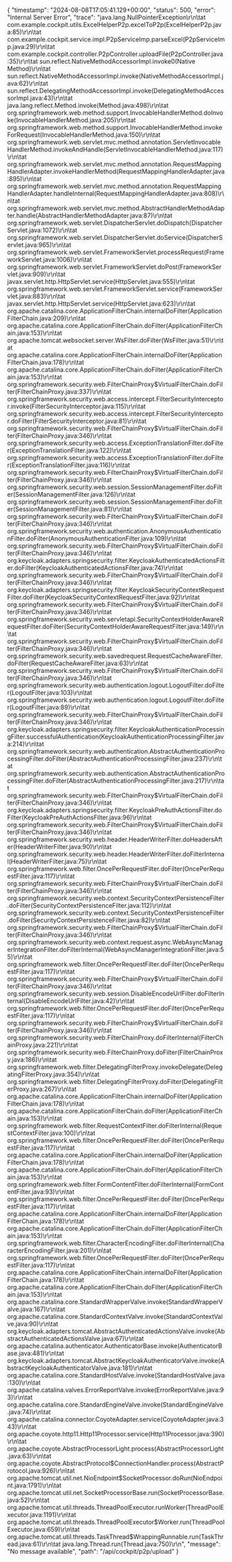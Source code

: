 {
    "timestamp": "2024-08-08T17:05:41.129+00:00",
    "status": 500,
    "error": "Internal Server Error",
    "trace": "java.lang.NullPointerException\r\n\tat com.example.cockpit.utils.ExcelHelperP2p.excelToP2p(ExcelHelperP2p.java:85)\r\n\tat com.example.cockpit.service.impl.P2pServiceImp.parseExcel(P2pServiceImp.java:29)\r\n\tat com.example.cockpit.controller.P2pController.uploadFile(P2pController.java:35)\r\n\tat sun.reflect.NativeMethodAccessorImpl.invoke0(Native Method)\r\n\tat sun.reflect.NativeMethodAccessorImpl.invoke(NativeMethodAccessorImpl.java:62)\r\n\tat sun.reflect.DelegatingMethodAccessorImpl.invoke(DelegatingMethodAccessorImpl.java:43)\r\n\tat java.lang.reflect.Method.invoke(Method.java:498)\r\n\tat org.springframework.web.method.support.InvocableHandlerMethod.doInvoke(InvocableHandlerMethod.java:205)\r\n\tat org.springframework.web.method.support.InvocableHandlerMethod.invokeForRequest(InvocableHandlerMethod.java:150)\r\n\tat org.springframework.web.servlet.mvc.method.annotation.ServletInvocableHandlerMethod.invokeAndHandle(ServletInvocableHandlerMethod.java:117)\r\n\tat org.springframework.web.servlet.mvc.method.annotation.RequestMappingHandlerAdapter.invokeHandlerMethod(RequestMappingHandlerAdapter.java:895)\r\n\tat org.springframework.web.servlet.mvc.method.annotation.RequestMappingHandlerAdapter.handleInternal(RequestMappingHandlerAdapter.java:808)\r\n\tat org.springframework.web.servlet.mvc.method.AbstractHandlerMethodAdapter.handle(AbstractHandlerMethodAdapter.java:87)\r\n\tat org.springframework.web.servlet.DispatcherServlet.doDispatch(DispatcherServlet.java:1072)\r\n\tat org.springframework.web.servlet.DispatcherServlet.doService(DispatcherServlet.java:965)\r\n\tat org.springframework.web.servlet.FrameworkServlet.processRequest(FrameworkServlet.java:1006)\r\n\tat org.springframework.web.servlet.FrameworkServlet.doPost(FrameworkServlet.java:909)\r\n\tat javax.servlet.http.HttpServlet.service(HttpServlet.java:555)\r\n\tat org.springframework.web.servlet.FrameworkServlet.service(FrameworkServlet.java:883)\r\n\tat javax.servlet.http.HttpServlet.service(HttpServlet.java:623)\r\n\tat org.apache.catalina.core.ApplicationFilterChain.internalDoFilter(ApplicationFilterChain.java:209)\r\n\tat org.apache.catalina.core.ApplicationFilterChain.doFilter(ApplicationFilterChain.java:153)\r\n\tat org.apache.tomcat.websocket.server.WsFilter.doFilter(WsFilter.java:51)\r\n\tat org.apache.catalina.core.ApplicationFilterChain.internalDoFilter(ApplicationFilterChain.java:178)\r\n\tat org.apache.catalina.core.ApplicationFilterChain.doFilter(ApplicationFilterChain.java:153)\r\n\tat org.springframework.security.web.FilterChainProxy$VirtualFilterChain.doFilter(FilterChainProxy.java:337)\r\n\tat org.springframework.security.web.access.intercept.FilterSecurityInterceptor.invoke(FilterSecurityInterceptor.java:115)\r\n\tat org.springframework.security.web.access.intercept.FilterSecurityInterceptor.doFilter(FilterSecurityInterceptor.java:81)\r\n\tat org.springframework.security.web.FilterChainProxy$VirtualFilterChain.doFilter(FilterChainProxy.java:346)\r\n\tat org.springframework.security.web.access.ExceptionTranslationFilter.doFilter(ExceptionTranslationFilter.java:122)\r\n\tat org.springframework.security.web.access.ExceptionTranslationFilter.doFilter(ExceptionTranslationFilter.java:116)\r\n\tat org.springframework.security.web.FilterChainProxy$VirtualFilterChain.doFilter(FilterChainProxy.java:346)\r\n\tat org.springframework.security.web.session.SessionManagementFilter.doFilter(SessionManagementFilter.java:126)\r\n\tat org.springframework.security.web.session.SessionManagementFilter.doFilter(SessionManagementFilter.java:81)\r\n\tat org.springframework.security.web.FilterChainProxy$VirtualFilterChain.doFilter(FilterChainProxy.java:346)\r\n\tat org.springframework.security.web.authentication.AnonymousAuthenticationFilter.doFilter(AnonymousAuthenticationFilter.java:109)\r\n\tat org.springframework.security.web.FilterChainProxy$VirtualFilterChain.doFilter(FilterChainProxy.java:346)\r\n\tat org.keycloak.adapters.springsecurity.filter.KeycloakAuthenticatedActionsFilter.doFilter(KeycloakAuthenticatedActionsFilter.java:74)\r\n\tat org.springframework.security.web.FilterChainProxy$VirtualFilterChain.doFilter(FilterChainProxy.java:346)\r\n\tat org.keycloak.adapters.springsecurity.filter.KeycloakSecurityContextRequestFilter.doFilter(KeycloakSecurityContextRequestFilter.java:92)\r\n\tat org.springframework.security.web.FilterChainProxy$VirtualFilterChain.doFilter(FilterChainProxy.java:346)\r\n\tat org.springframework.security.web.servletapi.SecurityContextHolderAwareRequestFilter.doFilter(SecurityContextHolderAwareRequestFilter.java:149)\r\n\tat org.springframework.security.web.FilterChainProxy$VirtualFilterChain.doFilter(FilterChainProxy.java:346)\r\n\tat org.springframework.security.web.savedrequest.RequestCacheAwareFilter.doFilter(RequestCacheAwareFilter.java:63)\r\n\tat org.springframework.security.web.FilterChainProxy$VirtualFilterChain.doFilter(FilterChainProxy.java:346)\r\n\tat org.springframework.security.web.authentication.logout.LogoutFilter.doFilter(LogoutFilter.java:103)\r\n\tat org.springframework.security.web.authentication.logout.LogoutFilter.doFilter(LogoutFilter.java:89)\r\n\tat org.springframework.security.web.FilterChainProxy$VirtualFilterChain.doFilter(FilterChainProxy.java:346)\r\n\tat org.keycloak.adapters.springsecurity.filter.KeycloakAuthenticationProcessingFilter.successfulAuthentication(KeycloakAuthenticationProcessingFilter.java:214)\r\n\tat org.springframework.security.web.authentication.AbstractAuthenticationProcessingFilter.doFilter(AbstractAuthenticationProcessingFilter.java:237)\r\n\tat org.springframework.security.web.authentication.AbstractAuthenticationProcessingFilter.doFilter(AbstractAuthenticationProcessingFilter.java:217)\r\n\tat org.springframework.security.web.FilterChainProxy$VirtualFilterChain.doFilter(FilterChainProxy.java:346)\r\n\tat org.keycloak.adapters.springsecurity.filter.KeycloakPreAuthActionsFilter.doFilter(KeycloakPreAuthActionsFilter.java:96)\r\n\tat org.springframework.security.web.FilterChainProxy$VirtualFilterChain.doFilter(FilterChainProxy.java:346)\r\n\tat org.springframework.security.web.header.HeaderWriterFilter.doHeadersAfter(HeaderWriterFilter.java:90)\r\n\tat org.springframework.security.web.header.HeaderWriterFilter.doFilterInternal(HeaderWriterFilter.java:75)\r\n\tat org.springframework.web.filter.OncePerRequestFilter.doFilter(OncePerRequestFilter.java:117)\r\n\tat org.springframework.security.web.FilterChainProxy$VirtualFilterChain.doFilter(FilterChainProxy.java:346)\r\n\tat org.springframework.security.web.context.SecurityContextPersistenceFilter.doFilter(SecurityContextPersistenceFilter.java:112)\r\n\tat org.springframework.security.web.context.SecurityContextPersistenceFilter.doFilter(SecurityContextPersistenceFilter.java:82)\r\n\tat org.springframework.security.web.FilterChainProxy$VirtualFilterChain.doFilter(FilterChainProxy.java:346)\r\n\tat org.springframework.security.web.context.request.async.WebAsyncManagerIntegrationFilter.doFilterInternal(WebAsyncManagerIntegrationFilter.java:55)\r\n\tat org.springframework.web.filter.OncePerRequestFilter.doFilter(OncePerRequestFilter.java:117)\r\n\tat org.springframework.security.web.FilterChainProxy$VirtualFilterChain.doFilter(FilterChainProxy.java:346)\r\n\tat org.springframework.security.web.session.DisableEncodeUrlFilter.doFilterInternal(DisableEncodeUrlFilter.java:42)\r\n\tat org.springframework.web.filter.OncePerRequestFilter.doFilter(OncePerRequestFilter.java:117)\r\n\tat org.springframework.security.web.FilterChainProxy$VirtualFilterChain.doFilter(FilterChainProxy.java:346)\r\n\tat org.springframework.security.web.FilterChainProxy.doFilterInternal(FilterChainProxy.java:221)\r\n\tat org.springframework.security.web.FilterChainProxy.doFilter(FilterChainProxy.java:186)\r\n\tat org.springframework.web.filter.DelegatingFilterProxy.invokeDelegate(DelegatingFilterProxy.java:354)\r\n\tat org.springframework.web.filter.DelegatingFilterProxy.doFilter(DelegatingFilterProxy.java:267)\r\n\tat org.apache.catalina.core.ApplicationFilterChain.internalDoFilter(ApplicationFilterChain.java:178)\r\n\tat org.apache.catalina.core.ApplicationFilterChain.doFilter(ApplicationFilterChain.java:153)\r\n\tat org.springframework.web.filter.RequestContextFilter.doFilterInternal(RequestContextFilter.java:100)\r\n\tat org.springframework.web.filter.OncePerRequestFilter.doFilter(OncePerRequestFilter.java:117)\r\n\tat org.apache.catalina.core.ApplicationFilterChain.internalDoFilter(ApplicationFilterChain.java:178)\r\n\tat org.apache.catalina.core.ApplicationFilterChain.doFilter(ApplicationFilterChain.java:153)\r\n\tat org.springframework.web.filter.FormContentFilter.doFilterInternal(FormContentFilter.java:93)\r\n\tat org.springframework.web.filter.OncePerRequestFilter.doFilter(OncePerRequestFilter.java:117)\r\n\tat org.apache.catalina.core.ApplicationFilterChain.internalDoFilter(ApplicationFilterChain.java:178)\r\n\tat org.apache.catalina.core.ApplicationFilterChain.doFilter(ApplicationFilterChain.java:153)\r\n\tat org.springframework.web.filter.CharacterEncodingFilter.doFilterInternal(CharacterEncodingFilter.java:201)\r\n\tat org.springframework.web.filter.OncePerRequestFilter.doFilter(OncePerRequestFilter.java:117)\r\n\tat org.apache.catalina.core.ApplicationFilterChain.internalDoFilter(ApplicationFilterChain.java:178)\r\n\tat org.apache.catalina.core.ApplicationFilterChain.doFilter(ApplicationFilterChain.java:153)\r\n\tat org.apache.catalina.core.StandardWrapperValve.invoke(StandardWrapperValve.java:167)\r\n\tat org.apache.catalina.core.StandardContextValve.invoke(StandardContextValve.java:90)\r\n\tat org.keycloak.adapters.tomcat.AbstractAuthenticatedActionsValve.invoke(AbstractAuthenticatedActionsValve.java:67)\r\n\tat org.apache.catalina.authenticator.AuthenticatorBase.invoke(AuthenticatorBase.java:481)\r\n\tat org.keycloak.adapters.tomcat.AbstractKeycloakAuthenticatorValve.invoke(AbstractKeycloakAuthenticatorValve.java:181)\r\n\tat org.apache.catalina.core.StandardHostValve.invoke(StandardHostValve.java:130)\r\n\tat org.apache.catalina.valves.ErrorReportValve.invoke(ErrorReportValve.java:93)\r\n\tat org.apache.catalina.core.StandardEngineValve.invoke(StandardEngineValve.java:74)\r\n\tat org.apache.catalina.connector.CoyoteAdapter.service(CoyoteAdapter.java:343)\r\n\tat org.apache.coyote.http11.Http11Processor.service(Http11Processor.java:390)\r\n\tat org.apache.coyote.AbstractProcessorLight.process(AbstractProcessorLight.java:63)\r\n\tat org.apache.coyote.AbstractProtocol$ConnectionHandler.process(AbstractProtocol.java:926)\r\n\tat org.apache.tomcat.util.net.NioEndpoint$SocketProcessor.doRun(NioEndpoint.java:1791)\r\n\tat org.apache.tomcat.util.net.SocketProcessorBase.run(SocketProcessorBase.java:52)\r\n\tat org.apache.tomcat.util.threads.ThreadPoolExecutor.runWorker(ThreadPoolExecutor.java:1191)\r\n\tat org.apache.tomcat.util.threads.ThreadPoolExecutor$Worker.run(ThreadPoolExecutor.java:659)\r\n\tat org.apache.tomcat.util.threads.TaskThread$WrappingRunnable.run(TaskThread.java:61)\r\n\tat java.lang.Thread.run(Thread.java:750)\r\n",
    "message": "No message available",
    "path": "/api/cockpit/p2p/upload"
}
